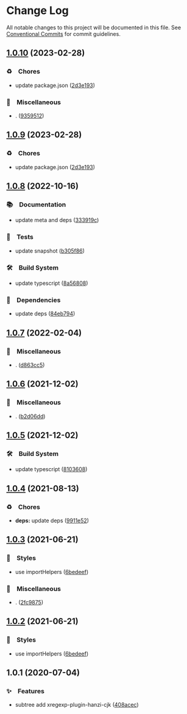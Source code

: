 # Change Log

All notable changes to this project will be documented in this file.
See [Conventional Commits](https://conventionalcommits.org) for commit guidelines.

## [1.0.10](https://github.com/bluelovers/ws-regexp/compare/@regexp-cjk/is-xregexp@1.0.8...@regexp-cjk/is-xregexp@1.0.10) (2023-02-28)



### ♻️　Chores

* update package.json ([2d3e193](https://github.com/bluelovers/ws-regexp/commit/2d3e1938f552c1801c4c66d9361ac9b01e466833))


### 🔖　Miscellaneous

* . ([9359512](https://github.com/bluelovers/ws-regexp/commit/93595125b9ab7ebcac4e69cd21026709b994c1fc))



## [1.0.9](https://github.com/bluelovers/ws-regexp/compare/@regexp-cjk/is-xregexp@1.0.8...@regexp-cjk/is-xregexp@1.0.9) (2023-02-28)



### ♻️　Chores

* update package.json ([2d3e193](https://github.com/bluelovers/ws-regexp/commit/2d3e1938f552c1801c4c66d9361ac9b01e466833))



## [1.0.8](https://github.com/bluelovers/ws-regexp/compare/@regexp-cjk/is-xregexp@1.0.7...@regexp-cjk/is-xregexp@1.0.8) (2022-10-16)



### 📚　Documentation

* update meta and deps ([333919c](https://github.com/bluelovers/ws-regexp/commit/333919c0bfbed688463fa4850d47ec29cbf0a1a2))


### 🚨　Tests

* update snapshot ([b305f86](https://github.com/bluelovers/ws-regexp/commit/b305f86986b073c1504fc842d019a61453a69741))


### 🛠　Build System

* update typescript ([8a56808](https://github.com/bluelovers/ws-regexp/commit/8a568085c5047a1ae2fa9f79421b15a405c9c489))


### 📌　Dependencies

* update deps ([84eb794](https://github.com/bluelovers/ws-regexp/commit/84eb7941e3fbd630fde0b2996fb5e2f9be101179))



## [1.0.7](https://github.com/bluelovers/ws-regexp/compare/@regexp-cjk/is-xregexp@1.0.6...@regexp-cjk/is-xregexp@1.0.7) (2022-02-04)


### 🔖　Miscellaneous

* . ([d863cc5](https://github.com/bluelovers/ws-regexp/commit/d863cc51192f80c946d7163b860f341b422ae811))





## [1.0.6](https://github.com/bluelovers/ws-regexp/compare/@regexp-cjk/is-xregexp@1.0.5...@regexp-cjk/is-xregexp@1.0.6) (2021-12-02)


### 🔖　Miscellaneous

* . ([b2d06dd](https://github.com/bluelovers/ws-regexp/commit/b2d06dd89e9d2656db76b51c93348f92c3b5eaf5))





## [1.0.5](https://github.com/bluelovers/ws-regexp/compare/@regexp-cjk/is-xregexp@1.0.4...@regexp-cjk/is-xregexp@1.0.5) (2021-12-02)


### 🛠　Build System

* update typescript ([8103608](https://github.com/bluelovers/ws-regexp/commit/8103608b3535acc2493b8cfb10ca76cb6e6ddc1e))





## [1.0.4](https://github.com/bluelovers/ws-regexp/compare/@regexp-cjk/is-xregexp@1.0.3...@regexp-cjk/is-xregexp@1.0.4) (2021-08-13)


### ♻️　Chores

* **deps:** update deps ([9911e52](https://github.com/bluelovers/ws-regexp/commit/9911e52d7b63a7292ae15139cccf1737944a870e))





## [1.0.3](https://github.com/bluelovers/ws-regexp/compare/@regexp-cjk/is-xregexp@1.0.1...@regexp-cjk/is-xregexp@1.0.3) (2021-06-21)


### 💎　Styles

* use importHelpers ([6bedeef](https://github.com/bluelovers/ws-regexp/commit/6bedeefcb325c049cbdfaf3ba3fc3afa7140893d))


### 🔖　Miscellaneous

* . ([2fc9875](https://github.com/bluelovers/ws-regexp/commit/2fc9875ea48136c70e1dee845d4e1b14eca184a9))





## [1.0.2](https://github.com/bluelovers/ws-regexp/compare/@regexp-cjk/is-xregexp@1.0.1...@regexp-cjk/is-xregexp@1.0.2) (2021-06-21)


### 💎　Styles

* use importHelpers ([6bedeef](https://github.com/bluelovers/ws-regexp/commit/6bedeefcb325c049cbdfaf3ba3fc3afa7140893d))





## 1.0.1 (2020-07-04)


### ✨　Features

* subtree add xregexp-plugin-hanzi-cjk ([408acec](https://github.com/bluelovers/ws-regexp/commit/408acec50b7e7cd2bada2f348aad3a8c703acfba))
